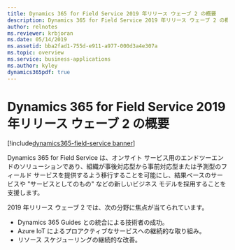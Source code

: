 ```yaml
---
title: Dynamics 365 for Field Service 2019 年リリース ウェーブ 2 の概要
description: Dynamics 365 for Field Service 2019 年リリース ウェーブ 2 の概要
author: relnotes
ms.reviewer: krbjoran
ms.date: 05/14/2019
ms.assetid: bba2fad1-755d-e911-a977-000d3a4e307a
ms.topic: overview
ms.service: business-applications
ms.author: kyley
dynamics365pdf: true
---
```


# <a name="overview-of-dynamics-365-for-field-service-2019-release-wave-2"></a>Dynamics 365 for Field Service 2019 年リリース ウェーブ 2 の概要 
[!include[dynamics365-field-service banner](../includes/dynamics365-field-service.md)]

Dynamics 365 for Field Service は、オンサイト サービス用のエンドツーエンドのソリューションであり、組織が事後対応型から事前対応型または予測型のフィールド サービスを提供するよう移行することを可能にし、結果ベースのサービスや "サービスとしてのもの" などの新しいビジネス モデルを採用することを支援します。  

2019 年リリース ウェーブ 2 では、次の分野に焦点が当てられています。

-   Dynamics 365 Guides との統合による技術者の成功。
-   Azure IoT によるプロアクティブなサービスへの継続的な取り組み。
-   リソース スケジューリングの継続的な改善。
